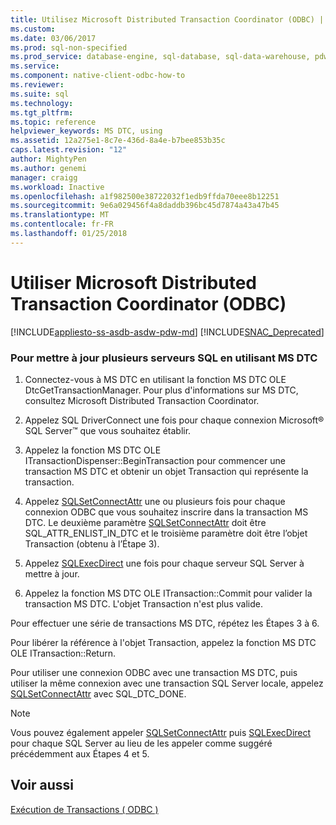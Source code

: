 ```yaml
---
title: Utilisez Microsoft Distributed Transaction Coordinator (ODBC) | Documents Microsoft
ms.custom: 
ms.date: 03/06/2017
ms.prod: sql-non-specified
ms.prod_service: database-engine, sql-database, sql-data-warehouse, pdw
ms.service: 
ms.component: native-client-odbc-how-to
ms.reviewer: 
ms.suite: sql
ms.technology: 
ms.tgt_pltfrm: 
ms.topic: reference
helpviewer_keywords: MS DTC, using
ms.assetid: 12a275e1-8c7e-436d-8a4e-b7bee853b35c
caps.latest.revision: "12"
author: MightyPen
ms.author: genemi
manager: craigg
ms.workload: Inactive
ms.openlocfilehash: a1f982500e38722032f1edb9ffda70eee8b12251
ms.sourcegitcommit: 9e6a029456f4a8daddb396bc45d7874a43a47b45
ms.translationtype: MT
ms.contentlocale: fr-FR
ms.lasthandoff: 01/25/2018
---
```

# <a name="use-microsoft-distributed-transaction-coordinator-odbc"></a>Utiliser Microsoft Distributed Transaction Coordinator (ODBC)
[!INCLUDE[appliesto-ss-asdb-asdw-pdw-md](../../includes/appliesto-ss-asdb-asdw-pdw-md.md)]
[!INCLUDE[SNAC_Deprecated](../../includes/snac-deprecated.md)]

    
### <a name="to-update-two-or-more-sql-servers-by-using-ms-dtc"></a>Pour mettre à jour plusieurs serveurs SQL en utilisant MS DTC  
  
1.  Connectez-vous à MS DTC en utilisant la fonction MS DTC OLE DtcGetTransactionManager. Pour plus d'informations sur MS DTC, consultez Microsoft Distributed Transaction Coordinator.  
  
2.  Appelez SQL DriverConnect une fois pour chaque connexion Microsoft® SQL Server™ que vous souhaitez établir.  
  
3.  Appelez la fonction MS DTC OLE ITransactionDispenser::BeginTransaction pour commencer une transaction MS DTC et obtenir un objet Transaction qui représente la transaction.  
  
4.  Appelez [SQLSetConnectAttr](../../relational-databases/native-client-odbc-api/sqlsetconnectattr.md) une ou plusieurs fois pour chaque connexion ODBC que vous souhaitez inscrire dans la transaction MS DTC. Le deuxième paramètre [SQLSetConnectAttr](../../relational-databases/native-client-odbc-api/sqlsetconnectattr.md) doit être SQL_ATTR_ENLIST_IN_DTC et le troisième paramètre doit être l’objet Transaction (obtenu à l’Étape 3).  
  
5.  Appelez [SQLExecDirect](http://go.microsoft.com/fwlink/?LinkId=58399) une fois pour chaque serveur SQL Server à mettre à jour.  
  
6.  Appelez la fonction MS DTC OLE ITransaction::Commit pour valider la transaction MS DTC. L'objet Transaction n'est plus valide.  
  
 Pour effectuer une série de transactions MS DTC, répétez les Étapes 3 à 6.  
  
 Pour libérer la référence à l'objet Transaction, appelez la fonction MS DTC OLE ITransaction::Return.  
  
 Pour utiliser une connexion ODBC avec une transaction MS DTC, puis utiliser la même connexion avec une transaction SQL Server locale, appelez [SQLSetConnectAttr](../../relational-databases/native-client-odbc-api/sqlsetconnectattr.md) avec SQL_DTC_DONE.  
  
> [!NOTE]  
>  Vous pouvez également appeler [SQLSetConnectAttr](../../relational-databases/native-client-odbc-api/sqlsetconnectattr.md) puis [SQLExecDirect](http://go.microsoft.com/fwlink/?LinkId=58399) pour chaque SQL Server au lieu de les appeler comme suggéré précédemment aux Étapes 4 et 5.  
  
## <a name="see-also"></a>Voir aussi  
 [Exécution de Transactions &#40; ODBC &#41;](http://msdn.microsoft.com/library/f431191a-5762-4f0b-85bb-ac99aff29724)  
  
  
